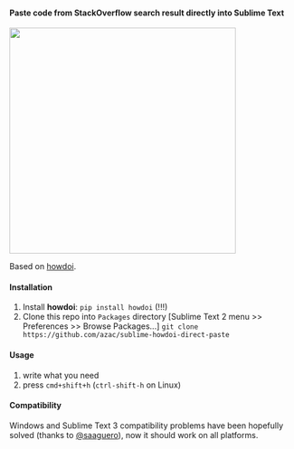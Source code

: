 #### Paste code from StackOverflow search result directly into Sublime Text


<img src="http://azac.pl/out.gif" width="400"/>

Based on [howdoi](https://github.com/gleitz/howdoi).

#### Installation

1. Install **howdoi**: `pip install howdoi` (!!!)
2. Clone this repo into `Packages` directory [Sublime Text 2 menu >> Preferences >> Browse Packages...]
```git clone https://github.com/azac/sublime-howdoi-direct-paste```

#### Usage

1. write what you need
2. press `cmd+shift+h` (`ctrl-shift-h` on Linux) 


#### Compatibility

Windows and Sublime Text 3 compatibility problems have been hopefully solved (thanks to [@saaguero](https://github.com/saaguero)), now it should work on all platforms.
